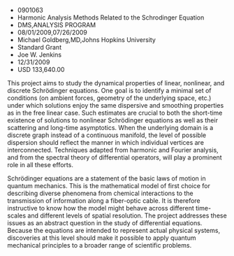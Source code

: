 
* 0901063
* Harmonic Analysis Methods Related to the Schrodinger Equation
* DMS,ANALYSIS PROGRAM
* 08/01/2009,07/26/2009
* Michael Goldberg,MD,Johns Hopkins University
* Standard Grant
* Joe W. Jenkins
* 12/31/2009
* USD 133,640.00

This project aims to study the dynamical properties of linear, nonlinear, and
discrete Schrödinger equations. One goal is to identify a minimal set of
conditions (on ambient forces, geometry of the underlying space, etc.) under
which solutions enjoy the same dispersive and smoothing properties as in the
free linear case. Such estimates are crucial to both the short-time existence of
solutions to nonlinear Schrödinger equations as well as their scattering and
long-time asymptotics. When the underlying domain is a discrete graph instead of
a continuous manifold, the level of possible dispersion should reflect the
manner in which individual vertices are interconnected. Techniques adapted from
harmonic and Fourier analysis, and from the spectral theory of differential
operators, will play a prominent role in all these efforts.

Schrödinger equations are a statement of the basic laws of motion in quantum
mechanics. This is the mathematical model of first choice for describing diverse
phenomena from chemical interactions to the transmission of information along a
fiber-optic cable. It is therefore instructive to know how the model might
behave across different time-scales and different levels of spatial resolution.
The project addresses these issues as an abstract question in the study of
differential equations. Because the equations are intended to represent actual
physical systems, discoveries at this level should make it possible to apply
quantum mechanical principles to a broader range of scientific problems.
